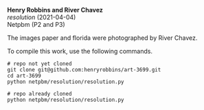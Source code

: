 **Henry Robbins and River Chavez**<br/>
*resolution* (2021-04-04)<br/>
Netpbm (P2 and P3)

The images paper and florida were photographed by River Chavez.

To compile this work, use the following commands.

```
# repo not yet cloned
git clone git@github.com:henryrobbins/art-3699.git
cd art-3699
python netpbm/resolution/resolution.py

# repo already cloned
python netpbm/resolution/resolution.py
```
